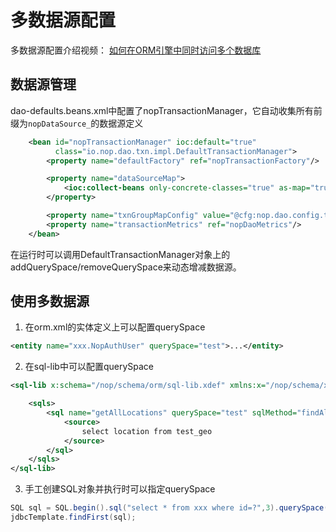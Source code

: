 # 多数据源配置

多数据源配置介绍视频： [如何在ORM引擎中同时访问多个数据库](https://www.bilibili.com/video/BV1aX4y1Y7Xx/)

## 数据源管理

dao-defaults.beans.xml中配置了nopTransactionManager，它自动收集所有前缀为`nopDataSource_`的数据源定义
````xml
    <bean id="nopTransactionManager" ioc:default="true"
          class="io.nop.dao.txn.impl.DefaultTransactionManager">
        <property name="defaultFactory" ref="nopTransactionFactory"/>

        <property name="dataSourceMap">
            <ioc:collect-beans only-concrete-classes="true" as-map="true" name-prefix="nopDataSource_"/>
        </property>

        <property name="txnGroupMapConfig" value="@cfg:nop.dao.config.txn-group-map|"/>
        <property name="transactionMetrics" ref="nopDaoMetrics"/>
    </bean>
````

在运行时可以调用DefaultTransactionManager对象上的addQuerySpace/removeQuerySpace来动态增减数据源。

## 使用多数据源

1. 在orm.xml的实体定义上可以配置querySpace
````xml
<entity name="xxx.NopAuthUser" querySpace="test">...</entity>
````

2. 在sql-lib中可以配置querySpace
````xml
<sql-lib x:schema="/nop/schema/orm/sql-lib.xdef" xmlns:x="/nop/schema/xdsl.xdef">

    <sqls>
        <sql name="getAllLocations" querySpace="test" sqlMethod="findAll">
            <source>
                select location from test_geo
            </source>
        </sql>
    </sqls>
</sql-lib>
````

3. 手工创建SQL对象并执行时可以指定querySpace
````java
SQL sql = SQL.begin().sql("select * from xxx where id=?",3).querySpace("test").end();
jdbcTemplate.findFirst(sql);
````